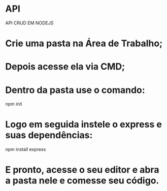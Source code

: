 # API
API CRUD EM NODEJS

# Crie uma pasta na Área de Trabalho;
# Depois acesse ela via CMD;
# Dentro da pasta use o comando:
npm  init 

# Logo em seguida instele o express e suas dependências:
npm install express

# E pronto, acesse o seu editor e abra a pasta nele e comesse seu código.
